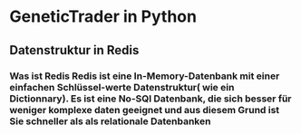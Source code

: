 <h1> GeneticTrader in Python
<h2>Datenstruktur in Redis
<h3>Was ist Redis
Redis ist eine In-Memory-Datenbank mit einer einfachen Schlüssel-werte Datenstruktur( wie ein Dictionnary).
Es ist eine No-SQl Datenbank, die sich besser für weniger komplexe daten geeignet und aus diesem Grund ist Sie schneller als als relationale Datenbanken 
